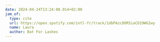```yaml
---
date: 2024-04-24T13:24:08.014+02:00
jam_of:
  type: cite
  url: https://open.spotify.com/intl-fr/track/1dbPAzcDOR5iaCO19WG2wy
  name: Laura
  author: Bat For Lashes
---
```

